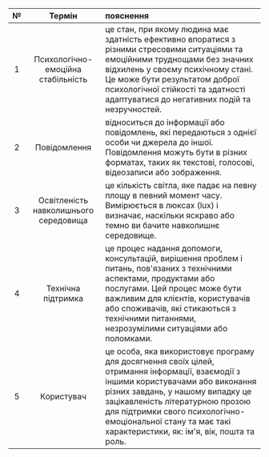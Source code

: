 |№|Термін|пояснення|
| :-: | :------------------------------------------------------------: | :--------------------------------------------------------------------------------------------------------------------------------------------------------------------------------------------------------------------------- |
|1|Психологічно-емоційна стабільність|це стан, при якому людина має здатність ефективно впоратися з різними стресовими ситуаціями та емоційними труднощами без значних відхилень у своєму психічному стані. Це може бути результатом доброї психологічної стійкості та здатності адаптуватися до негативних подій та незручностей.|
|2|Повідомлення|відноситься до інформації або повідомлень, які передаються з однієї особи чи джерела до іншої. Повідомлення можуть бути в різних форматах, таких як текстові, голосові, відеозаписи або зображення.|
|3|Освітленість навколишнього середовища|це кількість світла, яке падає на певну площу в певний момент часу. Вимірюється в люксах (lux) і визначає, наскільки яскраво або темно ви бачите навколишнє середовище.|
|4|Технічна підтримка|це процес надання допомоги, консультацій, вирішення проблем і питань, пов'язаних з технічними аспектами, продуктами або послугами. Цей процес може бути важливим для клієнтів, користувачів або споживачів, які стикаються з технічними питаннями, незрозумілими ситуаціями або поломками.|
|5|Користувач|це особа, яка використовує програму для досягнення своїх цілей, отримання інформації, взаємодії з іншими користувачами або виконання різних завдань, у нашому випадку це зацікавленість літературною прозою для підтримки свого психологічно-емоціональної стану та має такі характеристики, як: ім'я, вік, пошта та роль.|
